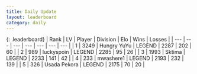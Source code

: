 ```yaml
---
title: Daily Update
layout: leaderboard
category: daily
---
```


{: .leaderboard}
| Rank | LV | Player | Division | Elo | Wins | Losses |
| --- | --- | --- | --- | --- | --- | --- |
| <span data-change="1">1</span> | 3249 | <span title="ID: 164871">Hungry YuYu</span> | LEGEND | <span data-change="46">2287</span> | <span data-change="16">202</span> | <span data-change="2">60</span> |
| <span data-change="-1">2</span> | 989 | <span title="ID: 512212">luckyspoin</span> | LEGEND | <span data-change="28">2285</span> | <span data-change="7">95</span> | <span data-change="0">26</span> |
| <span data-change="0">3</span> | 1993 | <span title="ID: 353063">Sktima</span> | LEGEND | <span data-change="-2">2233</span> | <span data-change="30">141</span> | <span data-change="12">42</span> |
| <span data-change="9">4</span> | 233 | <span title="ID: 725963">mwashere1</span> | LEGEND | <span data-change="64">2193</span> | <span data-change="19">232</span> | <span data-change="4">139</span> |
| <span data-change="0">5</span> | 326 | <span title="ID: 641994">Usada Pekora</span> | LEGEND | <span data-change="0">2175</span> | <span data-change="0">70</span> | <span data-change="0">20</span> |